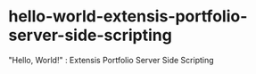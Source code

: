 # hello-world-extensis-portfolio-server-side-scripting
"Hello, World!" : Extensis Portfolio Server Side Scripting
